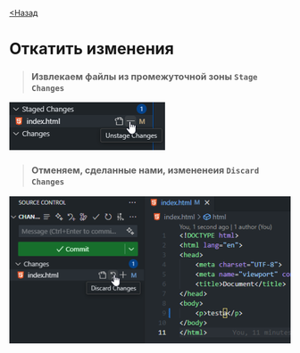 [<Назад](/readme.md)

# Откатить изменения

> ### Извлекаем файлы из промежуточной зоны `Stage Changes`

![](/assets/6%20Откатить%20изменения/убрать%20из%20промежуточной%20зоны.png)

> ### Отменяем, сделанные нами, измененеия `Discard Changes`

![](/assets/6%20Откатить%20изменения/откатить%20изменения.png)